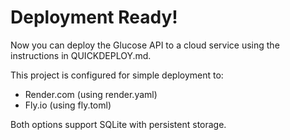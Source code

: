 # Deployment Ready!

Now you can deploy the Glucose API to a cloud service using the instructions in QUICKDEPLOY.md.

This project is configured for simple deployment to:

- Render.com (using render.yaml)
- Fly.io (using fly.toml)

Both options support SQLite with persistent storage.

